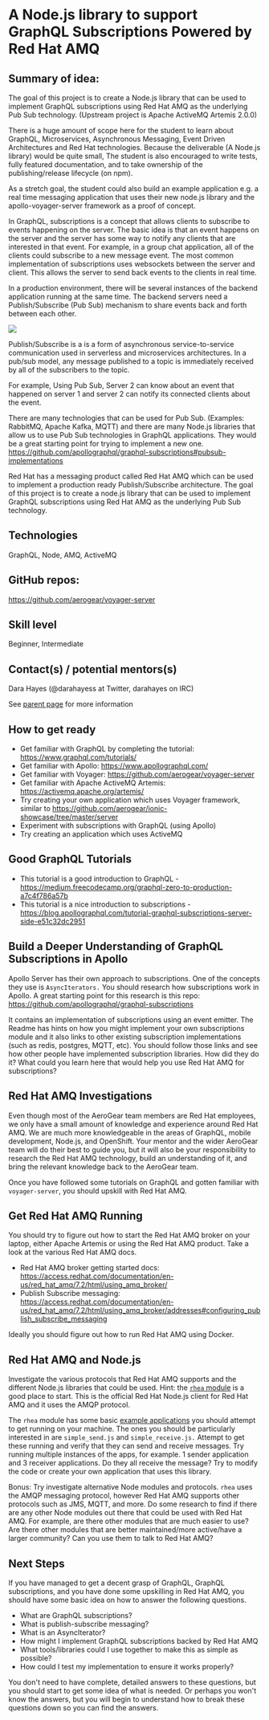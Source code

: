 # A Node.js library to support GraphQL Subscriptions Powered by Red Hat AMQ
 
## Summary of idea:

The goal of this project is to create a Node.js library that can be used to implement GraphQL subscriptions using Red Hat AMQ 
as the underlying Pub Sub technology. (Upstream project is Apache ActiveMQ Artemis 2.0.0)

There is a huge amount of scope here for the student to learn about GraphQL, Microservices, Asynchronous Messaging, 
Event Driven Architectures and Red Hat technologies. Because the deliverable (A Node.js library) would 
be quite small, The student is also encouraged to write tests, fully featured documentation, and to take ownership of 
the publishing/release lifecycle (on npm).

As a stretch goal, the student could also build an example application e.g. a real time messaging application that uses their new node.js library and the apollo-voyager-server framework as a proof of concept.

In GraphQL, subscriptions is a concept that allows clients to subscribe to events happening on the server. The basic idea is that an event happens on the server and the server has some way to notify any clients that are interested in that event. For example, in a group chat application, all of the clients could subscribe to a new message event. The most common implementation of subscriptions uses websockets between the server and client. This allows the server to send back events to the clients in real time.

In a production environment, there will be several  instances of the backend application running at the same time. The backend servers need a Publish/Subscribe (Pub Sub) mechanism to share events back and forth between each other.

![](https://lh5.googleusercontent.com/wIiGDVvMI5eICoIXFMJOKU1h3g7f7KAyTk0JK7D2kn7M9ezXSPVzxHjwwr-0NoqVkENmSP6v75ROUDKL8fmfCeCG7N9svf1S6yAPqbX7Hb72HGsRxg3Le3bvnQpuYgb0WhmFnKqK)
 

Publish/Subscribe is a is a form of asynchronous service-to-service communication used in serverless and microservices architectures. In a pub/sub model, any message published to a topic is immediately received by all of the subscribers to the topic.

For example, Using Pub Sub, Server 2 can know about an event that happened on server 1 and server 2 can notify its connected clients about the event.

There are many technologies that can be used for Pub Sub. (Examples: RabbitMQ, Apache Kafka, MQTT) and there are many Node.js libraries that allow us to use Pub Sub technologies in GraphQL applications. They would be a great starting point for trying to implement a new one. https://github.com/apollographql/graphql-subscriptions#pubsub-implementations

Red Hat has a messaging product called Red Hat AMQ which can be used to implement a production ready Publish/Subscribe architecture. The goal of this project is to create a node.js library that can be used to implement GraphQL subscriptions using Red Hat AMQ as the underlying Pub Sub technology.

## Technologies

GraphQL, Node, AMQ, ActiveMQ

## GitHub repos: 

https://github.com/aerogear/voyager-server

## Skill level

Beginner, Intermediate

## Contact(s) / potential mentors(s)

Dara Hayes (@darahayess at Twitter, darahayes on IRC)

See [parent page](../README.md) for more information

## How to get ready

* Get familiar with GraphQL by completing the tutorial: https://www.graphql.com/tutorials/
* Get familiar with Apollo: https://www.apollographql.com/
* Get familiar with Voyager: https://github.com/aerogear/voyager-server
* Get familiar with Apache ActiveMQ Artemis: https://activemq.apache.org/artemis/
* Try creating your own application which uses Voyager framework, similar to https://github.com/aerogear/ionic-showcase/tree/master/server
* Experiment with subscriptions with GraphQL (using Apollo)
* Try creating an application which uses ActiveMQ 

## Good GraphQL Tutorials

* This tutorial is a good introduction to GraphQL - https://medium.freecodecamp.org/graphql-zero-to-production-a7c4f786a57b
* This tutorial is a nice introduction to subscriptions - https://blog.apollographql.com/tutorial-graphql-subscriptions-server-side-e51c32dc2951

## Build a Deeper Understanding of GraphQL Subscriptions in Apollo

Apollo Server has their own approach to subscriptions. One of the concepts they use is `AsyncIterators.` You should research how subscriptions work in Apollo. A great starting point for this research is this repo: https://github.com/apollographql/graphql-subscriptions

It contains an implementation of subscriptions using an event emitter. The Readme has hints on how you might implement your own subscriptions module and it also links to other existing subscription implementations (such as redis, postgres, MQTT, etc). You should follow those links and see how other people have implemented subscription libraries. How did they do it? What could you learn here that would help you use Red Hat AMQ for subscriptions?

## Red Hat AMQ Investigations

Even though most of the AeroGear team members are Red Hat employees, we only have a small amount of knowledge and experience around Red Hat AMQ. We are much more knowledgeable in the areas of GraphQL, mobile development, Node.js, and OpenShift. Your mentor and the wider AeroGear team will do their best to guide you, but it will also be your responsibility to research the Red Hat AMQ technology, build an understanding of it, and bring the relevant knowledge back to the AeroGear team.

Once you have followed some tutorials on GraphQL and gotten familiar with `voyager-server`, you should upskill with Red Hat AMQ.

## Get Red Hat AMQ Running

You should try to figure out how to start the Red Hat AMQ broker on your laptop, either Apache Artemis or using the Red Hat AMQ product. Take a look at the various Red Hat AMQ docs.

* Red Hat AMQ broker getting started docs: https://access.redhat.com/documentation/en-us/red_hat_amq/7.2/html/using_amq_broker/
* Publish Subscribe messaging: https://access.redhat.com/documentation/en-us/red_hat_amq/7.2/html/using_amq_broker/addresses#configuring_publish_subscribe_messaging

Ideally you should figure out how to run Red Hat AMQ using Docker.

## Red Hat AMQ and Node.js

Investigate the various protocols that Red Hat AMQ supports and the different Node.js libraries that could be used. Hint: the [`rhea` module](https://github.com/amqp/rhea) is a good place to start. This is the official Red Hat Node.js client for Red Hat AMQ and it uses the AMQP protocol.

The `rhea` module has some basic [example applications](https://github.com/amqp/rhea#examples) you should attempt to get running on your machine. The ones you should be particularly interested in are `simple_send.js` and `simple_receive.js.` Attempt to get these running and verify that they can send and receive messages. Try running multiple instances of the apps, for example. 1 sender application and 3 receiver applications. Do they all receive the message? Try to modify the code or create your own application that uses this library.

Bonus: Try investigate alternative Node modules and protocols. `rhea` uses the AMQP messaging protocol, however Red Hat AMQ supports other protocols such as JMS, MQTT, and more. Do some research to find if there are any other Node modules out there that could be used with Red Hat AMQ. For example, are there other modules that are much easier to use? Are there other modules that are better maintained/more active/have a larger community? Can you use them to talk to Red Hat AMQ?

## Next Steps

If you have managed to get a decent grasp of GraphQL, GraphQL subscriptions, and you have done some upskilling in Red Hat AMQ, you should have some basic idea on how to answer the following questions.

* What are GraphQL subscriptions?
* What is publish-subscribe messaging?
* What is an AsyncIterator?
* How might I implement GraphQL subscriptions backed by Red Hat AMQ
* What tools/libraries could I use together to make this as simple as possible?
* How could I test my implementation to ensure it works properly?

You don't need to have complete, detailed answers to these questions, but you should start to get some idea of what is needed. Or perhaps you won't know the answers, but you will begin to understand how to break these questions down so you can find the answers.